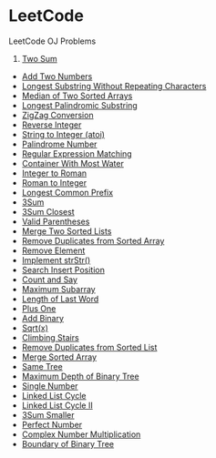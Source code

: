# LeetCode
LeetCode OJ Problems

1. [Two Sum](1.Two-Sum.md)
- [Add Two Numbers](2.Add-Two-Numbers.md)
- [Longest Substring Without Repeating Characters](3.Longest-Substring-Without-Repeating-Characters.md)
- [Median of Two Sorted Arrays](4.Median-of-Two-Sorted-Arrays.md)
- [Longest Palindromic Substring](5.Longest-Palindromic-Substring.md)
- [ZigZag Conversion](6.ZigZag-Conversion.md)
- [Reverse Integer](7.Reverse-Integer.md)
- [String to Integer (atoi)](8.String-to-Integer(atoi).md)
- [Palindrome Number](9.Palindrome-Number.md)
- [Regular Expression Matching](10.Regular-Expression-Matching.md)
- [Container With Most Water](11.Container-With-Most-Water.md)
- [Integer to Roman](12.Integer-to-Roman.md)
- [Roman to Integer](13.Roman-to-Integer.md)
- [Longest Common Prefix](14.Longest-Common-Prefix.md)
- [3Sum](15.3Sum.md)
- [3Sum Closest](16.3Sum-Closest.md)
- [Valid Parentheses](20.Valid-Parentheses.md)
- [Merge Two Sorted Lists](21.Merge-Two-Sorted-Lists.md)
- [Remove Duplicates from Sorted Array](26.Remove-Duplicates-from-Sorted-Array.md)
- [Remove Element](27.Remove-Element.md)
- [Implement strStr()](28.Implement-strStr().md)
- [Search Insert Position](35.Search-Insert-Position.md)
- [Count and Say](38.Count-and-Say.md)
- [Maximum Subarray](53.Maximum-Subarray.md)
- [Length of Last Word](58.Length-of-Last-Word.md)
- [Plus One](66.Plus-One.md)
- [Add Binary](67.Add-Binary.md)
- [Sqrt(x)](69.Sqrt(x).md)
- [Climbing Stairs](70.Climbing-Stairs.md)
- [Remove Duplicates from Sorted List](83.Remove-Duplicates-from-Sorted-List.md)
- [Merge Sorted Array](88.Merge-Sorted-Array.md)
- [Same Tree](100.Same-Tree.md)
- [Maximum Depth of Binary Tree](104.Maximum-Depth-of-Binary-Tree.md)
- [Single Number](136.Single-Number.md)
- [Linked List Cycle](141.Linked-List-Cycle.md)
- [Linked List Cycle II](142.Linked-List-Cycle-II.md)
- [3Sum Smaller](259.3Sum-Smaller.md)
- [Perfect Number](507.Perfect-Number.md)
- [Complex Number Multiplication](537.Complex-Number-Multiplication.md)
- [Boundary of Binary Tree](545.Boundary-of-Binary-Tree.md)